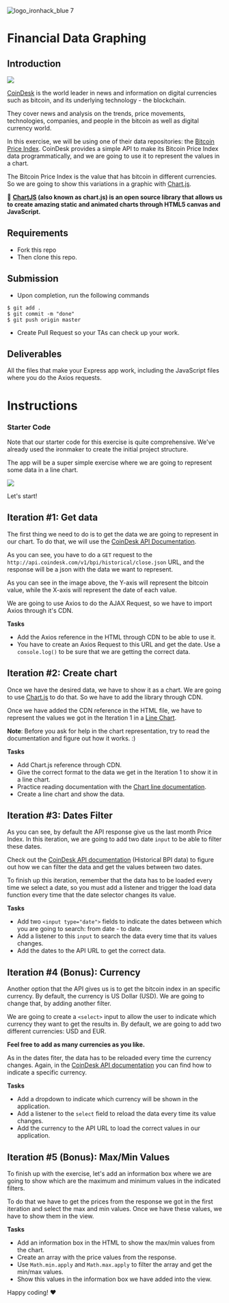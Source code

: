 ![logo_ironhack_blue 7](https://user-images.githubusercontent.com/23629340/40541063-a07a0a8a-601a-11e8-91b5-2f13e4e6b441.png)

# Financial Data Graphing


## Introduction

![](http://i.giphy.com/l3Uct2K9N3CqxeCoU.gif)

[CoinDesk](http://www.coindesk.com/) is the world leader in news and information on digital currencies such as bitcoin, and its underlying technology - the blockchain.

They cover news and analysis on the trends, price movements, technologies, companies, and people in the bitcoin as well as digital currency world.

In this exercise, we will be using one of their data repositories: the [Bitcoin Price Index](http://www.coindesk.com/api/). CoinDesk provides a simple API to make its Bitcoin Price Index data programmatically, and we are going to use it to represent the values in a chart.

The Bitcoin Price Index is the value that has bitcoin in different currencies. So we are going to show this variations in a graphic with [Chart.js](http://www.chartjs.org/).

:eyes: **[**ChartJS**](http://www.chartjs.org/) (also known as chart.js) is an open source library that allows us to create amazing static and animated charts through HTML5 canvas and JavaScript.**


## Requirements

- Fork this repo
- Then clone this repo.


## Submission

- Upon completion, run the following commands
```
$ git add .
$ git commit -m "done"
$ git push origin master
```
- Create Pull Request so your TAs can check up your work.


## Deliverables

All the files that make your Express app work, including the JavaScript files where you do the Axios requests.


# Instructions

### Starter Code

Note that our starter code for this exercise is quite comprehensive. We've already used the ironmaker to create the initial project structure.

The app will be a super simple exercise where we are going to represent some data in a line chart.

![](https://s3-eu-west-1.amazonaws.com/ih-materials/uploads/upload_b94d2137d3737b49ecf92ee8709f5a14.png)

Let's start!

## Iteration #1: Get data

The first thing we need to do is to get the data we are going to represent in our chart. To do that, we will use the [CoinDesk API Documentation](http://www.coindesk.com/api/).

As you can see, you have to do a `GET` request to the `http://api.coindesk.com/v1/bpi/historical/close.json` URL, and the response will be a json with the data we want to represent.

As you can see in the image above, the Y-axis will represent the bitcoin value, while the X-axis will represent the date of each value.

We are going to use Axios to do the AJAX Request, so we have to import Axios through it's CDN.

**Tasks**

- Add the Axios reference in the HTML through CDN to be able to use it.
- You have to create an Axios Request to this URL and get the date. Use a `console.log()` to be sure that we are getting the correct data.

## Iteration #2: Create chart

Once we have the desired data, we have to show it as a chart. We are going to use [Chart.js](http://www.chartjs.org/) to do that. So we have to add the library through CDN.

Once we have added the CDN reference in the HTML file, we have to represent the values we got in the Iteration 1 in a [Line Chart](http://www.chartjs.org/docs/#line-chart-introduction).

**Note**: Before you ask for help in the chart representation, try to read the documentation and figure out how it works. :)

**Tasks**

- Add Chart.js reference through CDN.
- Give the correct format to the data we get in the Iteration 1 to show it in a line chart.
- Practice reading documentation with the [Chart line documentation](http://www.chartjs.org/docs/#line-chart-introduction).
- Create a line chart and show the data.

## Iteration #3: Dates Filter

As you can see, by default the API response give us the last month Price Index. In this iteration, we are going to add two date `input` to be able to filter these dates.

Check out the [CoinDesk API documentation](http://www.coindesk.com/api/) (Historical BPI data) to figure out how we can filter the data and get the values between two dates.

To finish up this iteration, remember that the data has to be loaded every time we select a date, so you must add a listener and trigger the load data function every time that the date selector changes its value.

**Tasks**

- Add two `<input type="date">` fields to indicate the dates between which you are going to search: from date - to date.
- Add a listener to this `input` to search the data every time that its values changes.
- Add the dates to the API URL to get the correct data.

## Iteration #4 (Bonus): Currency

Another option that the API gives us is to get the bitcoin index in an specific currency. By default, the currency is US Dollar (USD). We are going to change that, by adding another filter.

We are going to create a `<select>` input to allow the user to indicate which currency they want to get the results in. By default, we are going to add two different currencies: USD and EUR.

**Feel free to add as many currencies as you like.**

As in the dates fiter, the data has to be reloaded every time the currency changes. Again, in the [CoinDesk API documentation](http://www.coindesk.com/api/) you can find how to indicate a specific currency.

**Tasks**

- Add a dropdown to indicate which currency will be shown in the application.
- Add a listener to the `select` field to reload the data every time its value changes.
- Add the currency to the API URL to load the correct values in our application.

## Iteration #5 (Bonus): Max/Min Values

To finish up with the exercise, let's add an information box where we are going to show which are the maximum and minimum values in the indicated filters.

To do that we have to get the prices from the response we got in the first iteration and select the max and min values. Once we have these values, we have to show them in the view.

**Tasks**

- Add an information box in the HTML to show the max/min values from the chart.
- Create an array with the price values from the response.
- Use `Math.min.apply` and `Math.max.apply` to filter the array and get the min/max values.
- Show this values in the information box we have added into the view.

Happy coding! :heart:
